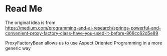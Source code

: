 # Read Me

The original idea is from  
https://medium.com/programming-and-ai-research/springs-powerful-and-convenient-proxy-factory-class-have-you-used-it-before-868cc62d5e89

ProxyFactoryBean allows us to use Aspect Oriented Programming in a more generic way

